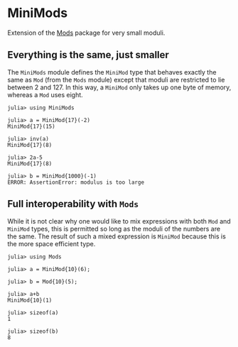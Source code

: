 # MiniMods
Extension of the [Mods](https://github.com/scheinerman/Mods.jl)  package for very small moduli.  

## Everything is the same, just smaller

The `MiniMods` module defines the `MiniMod` type that behaves
exactly the same as `Mod` (from the `Mods` module) except that 
moduli are restricted to lie between 2 and 127. In this way, a
`MiniMod` only takes up one byte of memory, whereas a `Mod` uses 
eight. 

```
julia> using MiniMods

julia> a = MiniMod{17}(-2)
MiniMod{17}(15)

julia> inv(a)
MiniMod{17}(8)

julia> 2a-5
MiniMod{17}(8)

julia> b = MiniMod{1000}(-1)
ERROR: AssertionError: modulus is too large
```

## Full interoperability with `Mods`

While it is not clear why one would like to mix expressions with both `Mod` and 
`MiniMod` types, this is permitted so long as the moduli of the numbers are the same. The result of such a mixed expression is `MiniMod` because this is the more 
space efficient type. 

```
julia> using Mods 

julia> a = MiniMod{10}(6);

julia> b = Mod{10}(5);

julia> a+b
MiniMod{10}(1)

julia> sizeof(a)
1

julia> sizeof(b)
8
```



